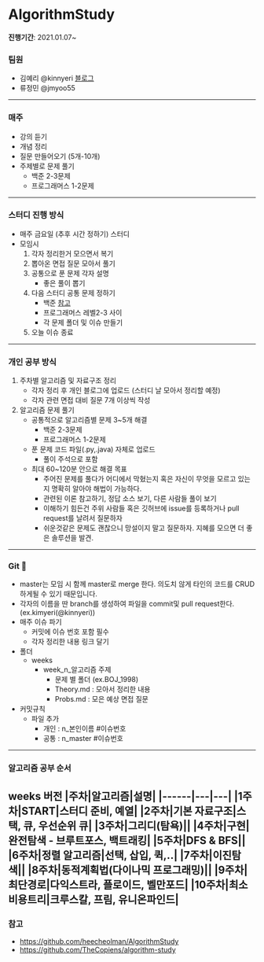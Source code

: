 # AlgorithmStudy
**진행기간**: 2021.01.07~
### 팀원
- 김예리 @kinnyeri [블로그](https://velog.io/@kinnyeri)
- 류정민 @jmyoo55
---
### 매주
- 강의 듣기
-  개념 정리
-  질문 만들어오기 (5개-10개)
-  주제별로 문제 풀기
   - 백준 2-3문제
   - 프로그래머스 1-2문제
---
### 스터디 진행 방식
- 매주 금요일 (추후 시간 정하기) 스터디
- 모임시
   1. 각자 정리한거 모으면서 복기
   2. 뽑아온 면접 질문 모아서 풀기
   3. 공통으로 푼 문제 각자 설명
      - 좋은 풀이 뽑기
   4. 다음 스터디 공통 문제 정하기
      - 백준 [참고](https://www.acmicpc.net/step)
      - 프로그래머스 레벨2-3 사이
      - 각 문제 폴더 및 이슈 만들기
   5. 오늘 이슈 종료
---
### 개인 공부 방식
1. 주차별 알고리즘 및 자료구조 정리
   - 각자 정리 후 개인 블로그에 업로드 (스터디 날 모아서 정리할 예정)
   - 각자 관련 면접 대비 질문 7개 이상씩 작성
2. 알고리즘 문제 풀기
   - 공통적으로 알고리즘별 문제 3~5개 해결
      - 백준 2-3문제
      - 프로그래머스 1-2문제
   - 푼 문제 코드 파일(.py,.java) 자체로 업로드
      - 풀이 주석으로 포함
   - 최대 60~120분 안으로 해결 목표
      - 주어진 문제를 풀다가 어디에서 막혔는지 혹은 자신이 무엇을 모르고 있는지 명확히 알아야 해법이 가능하다.
      - 관련된 이론 참고하기, 정답 소스 보기, 다른 사람들 풀이 보기
      - 이해하기 힘든건 주위 사람들 혹은 깃허브에 issue를 등록하거나 pull request를 날려서 질문하자
      - 쉬운것같은 문제도 괜찮으니 망설이지 말고 질문하자. 지혜를 모으면 더 좋은 솔루션을 발견.
---
### Git 🌱
- master는 모임 시 함께 master로 merge 한다. 의도치 않게 타인의 코드를 CRUD 하게될 수 있기 때문입니다.
- 각자의 이름을 딴 branch를 생성하여 파일을 commit및 pull request한다. (ex.kimyeri(@kinnyeri))
- 매주 이슈 파기
   - 커밋에 이슈 번호 포함 필수
   - 각자 정리한 내용 링크 달기
- 폴더
   - weeks
      - week_n_알고리즘 주제
         - 문제 별 폴더 (ex.BOJ_1998)
         - Theory.md : 모아서 정리한 내용 
         - Probs.md : 모은 예상 면접 질문
- 커밋규칙
   - 파일 추가
      - 개인 : n_본인이름 #이슈번호
      - 공통 : n_master #이슈번호
---
### 알고리즘 공부 순서
**weeks 버전**
|주차|알고리즘|설명|
|------|---|---|
|1주차|START|스터디 준비, 예열|
|2주차|기본 자료구조|스택, 큐, 우선순위 큐|
|3주차|그리디(탐욕)||
|4주차|구현|완전탐색 - 브루트포스, 백트래킹|
|5주차|DFS & BFS||
|6주차|정렬 알고리즘|선택, 삽입, 퀵,..|
|7주차|이진탐색||
|8주차|동적계획법(다이나믹 프로그래밍)||
|9주차|최단경로|다익스트라, 플로이드, 벨만포드|
|10주차|최소비용트리|크루스칼, 프림, 유니온파인드|
---
### 참고
- https://github.com/heecheolman/AlgorithmStudy
- https://github.com/TheCopiens/algorithm-study